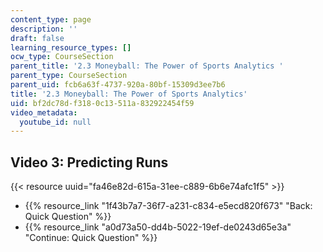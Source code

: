 ```yaml
---
content_type: page
description: ''
draft: false
learning_resource_types: []
ocw_type: CourseSection
parent_title: '2.3 Moneyball: The Power of Sports Analytics '
parent_type: CourseSection
parent_uid: fcb6a63f-4737-920a-80bf-15309d3ee7b6
title: '2.3 Moneyball: The Power of Sports Analytics'
uid: bf2dc78d-f318-0c13-511a-832922454f59
video_metadata:
  youtube_id: null
---
```

## Video 3: Predicting Runs

{{< resource uuid="fa46e82d-615a-31ee-c889-6b6e74afc1f5" >}}

- {{% resource_link "1f43b7a7-36f7-a231-c834-e5ecd820f673" "Back: Quick Question" %}}
- {{% resource_link "a0d73a50-dd4b-5022-19ef-de0243d65e3a" "Continue: Quick Question" %}}